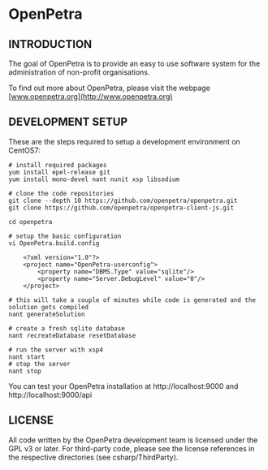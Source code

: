 OpenPetra
=========

INTRODUCTION
------------
The goal of OpenPetra is to provide an easy to use software system for the administration of non-profit organisations.

To find out more about OpenPetra, please visit the webpage [www.openpetra.org](http://www.openpetra.org)

DEVELOPMENT SETUP
-----------------

These are the steps required to setup a development environment on CentOS7:

```
# install required packages
yum install epel-release git
yum install mono-devel nant nunit xsp libsodium

# clone the code repositories
git clone --depth 10 https://github.com/openpetra/openpetra.git
git clone https://github.com/openpetra/openpetra-client-js.git

cd openpetra

# setup the basic configuration
vi OpenPetra.build.config

    <?xml version="1.0"?>
    <project name="OpenPetra-userconfig">
        <property name="DBMS.Type" value="sqlite"/>
        <property name="Server.DebugLevel" value="0"/>
    </project>

# this will take a couple of minutes while code is generated and the solution gets compiled
nant generateSolution

# create a fresh sqlite database
nant recreateDatabase resetDatabase

# run the server with xsp4
nant start
# stop the server
nant stop
```

You can test your OpenPetra installation at http://localhost:9000 and http://localhost:9000/api

LICENSE
-------
All code written by the OpenPetra development team is licensed under the GPL v3 or later.
For third-party code, please see the license references in the respective directories (see csharp/ThirdParty).
